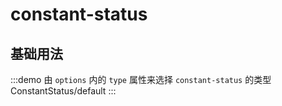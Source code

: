 # constant-status
## 基础用法
:::demo 由 `options` 内的 `type` 属性来选择 `constant-status` 的类型
ConstantStatus/default
:::


